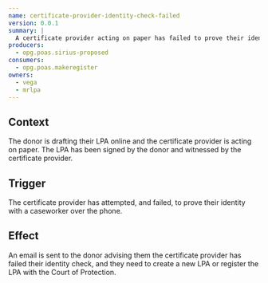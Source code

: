 ```yaml
---
name: certificate-provider-identity-check-failed
version: 0.0.1
summary: |
  A certificate provider acting on paper has failed to prove their identity
producers:
  - opg.poas.sirius-proposed
consumers:
  - opg.poas.makeregister
owners:
  - vega
  - mrlpa
---
```


## Context

The donor is drafting their LPA online and the certificate provider is acting on paper. The LPA has been signed by the donor and witnessed by the certificate provider.

## Trigger

The certificate provider has attempted, and failed, to prove their identity with a caseworker over the phone.

## Effect

An email is sent to the donor advising them the certificate provider has failed their identity check, and they need to create a new LPA or register the LPA with the Court of Protection.

<NodeGraph title="Consumer / Producer Diagram" />

<EventExamples />

<Schema />
